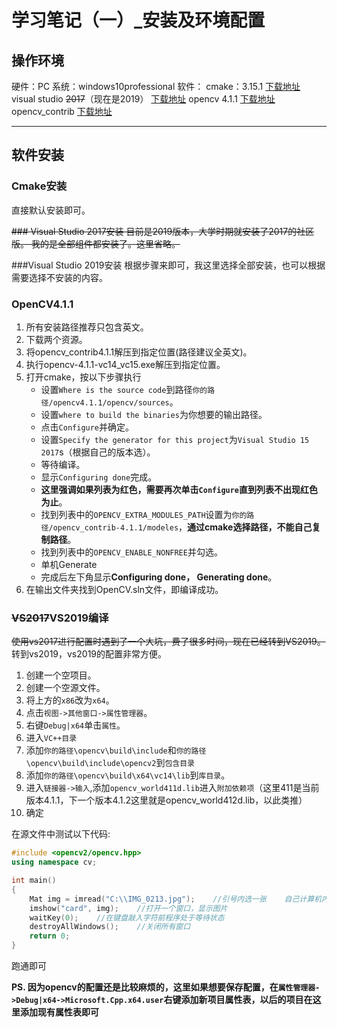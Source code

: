 # 学习笔记（一）_安装及环境配置

## 操作环境

硬件：PC
系统：windows10professional
软件：
cmake：3.15.1 [下载地址](https://cmake.org/download/)
visual studio ~~2017~~（现在是2019） [下载地址](https://visualstudio.microsoft.com/zh-hans/?rr=https%3A%2F%2Fwww.bing.com%2F)
opencv 4.1.1 [下载地址](https://opencv.org/releases/)
opencv_contrib [下载地址](https://github.com/opencv/opencv_contrib/releases/tag/4.1.1)

---

## 软件安装


### Cmake安装
直接默认安装即可。

~~### Visual Studio 2017安装
目前是2019版本，大学时期就安装了2017的社区版。
我的是全部组件都安装了。这里省略。~~

###Visual Studio 2019安装
根据步骤来即可，我这里选择全部安装，也可以根据需要选择不安装的内容。

### OpenCV4.1.1
1. 所有安装路径推荐只包含英文。
1. 下载两个资源。
1. 将opencv_contrib4.1.1解压到指定位置(路径建议全英文)。
1. 执行opencv-4.1.1-vc14_vc15.exe解压到指定位置。
1. 打开cmake，按以下步骤执行
    * 设置`Where is the source code`到路径`你的路径/opencv4.1.1/opencv/sources`。
    * 设置`where to build the binaries`为你想要的输出路径。
    * 点击`Configure`并确定。
    * 设置`Specify the generator for this project`为`Visual Studio 15 2017`s（根据自己的版本选）。
    * 等待编译。
    * 显示`Configuring done`完成。
    * **这里强调如果列表为红色，需要再次单击`Configure`直到列表不出现红色为止**。
    * 找到列表中的`OPENCV_EXTRA_MODULES_PATH`设置为`你的路径/opencv_contrib-4.1.1/modeles`，**通过cmake选择路径，不能自己复制路径**。
    * 找到列表中的`OPENCV_ENABLE_NONFREE`并勾选。
    * 单机Generate
    * 完成后左下角显示**Configuring done， Generating done**。
1. 在输出文件夹找到OpenCV.sln文件，即编译成功。

### ~~VS2017~~VS2019编译
~~使用vs2017进行配置时遇到了一个大坑，费了很多时间，现在已经转到VS2019。~~
转到vs2019，vs2019的配置非常方便。

1. 创建一个空项目。
1. 创建一个空源文件。
1. 将上方的`x86`改为`x64`。
1. 点击`视图->其他窗口->属性管理器`。
1. 右键`Debug|x64`单击`属性`。
1. 进入`VC++目录`
1. 添加`你的路径\opencv\build\include`和`你的路径\opencv\build\include\opencv2`到`包含目录`
1. 添加`你的路径\opencv\build\x64\vc14\lib`到`库目录`。
1. 进入`链接器->输入`,添加`opencv_world411d.lib`进入`附加依赖项`（这里411是当前版本4.1.1，下一个版本4.1.2这里就是opencv_world412d.lib，以此类推）
1. 确定

在源文件中测试以下代码:
```c++
#include <opencv2/opencv.hpp>
using namespace cv;

int main() 
{
    Mat img = imread("C:\\IMG_0213.jpg");    //引号内选一张    自己计算机内的图片的路径
    imshow("card", img);    //打开一个窗口，显示图片
    waitKey(0);    //在键盘敲入字符前程序处于等待状态
    destroyAllWindows();    //关闭所有窗口
    return 0;
}
```

跑通即可

**PS. 因为opencv的配置还是比较麻烦的，这里如果想要保存配置，在`属性管理器->Debug|x64->Microsoft.Cpp.x64.user`右键添加新项目属性表，以后的项目在这里添加现有属性表即可**
    
    